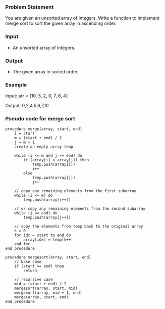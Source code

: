 ### Problem Statement

You are given an unsorted array of integers. Write a function to implement merge sort to sort the given array in ascending order.

### Input

- An unsorted array of integers.

### Output

- The given array in sorted order.

### Example

Input: 
arr = [10, 5, 2, 0, 7, 6, 4]

Output: 
0,2,4,5,6,7,10

### Pseudo code for merge sort

```plaintext
procedure merge(array, start, end)
    i = start
    m = (start + end) / 2
    j = m + 1
    create an empty array temp

    while (i <= m and j <= end) do
        if (array[i] < array[j]) then
            temp.push(array[i])
            i++
        else
            temp.push(array[j])
            j++

    // copy any remaining elements from the first subarray
    while (i <= m) do
        temp.push(array[i++])

    // or copy any remaining elements from the second subarray
    while (j <= end) do
        temp.push(array[j++])

    // copy the elements from temp back to the original array
    k = 0
    for idx = start to end do
        array[idx] = temp[k++]
    end for
end procedure

procedure mergesort(array, start, end)
    // base case
    if (start >= end) then
        return

    // recursive case
    mid = (start + end) / 2
    mergesort(array, start, mid)
    mergesort(array, mid + 1, end)
    merge(array, start, end)
end procedure
```